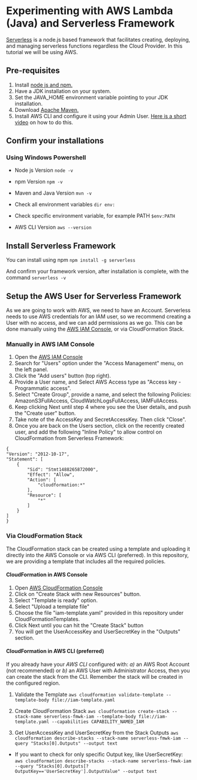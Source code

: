 # Experimenting with AWS Lambda (Java) and Serverless Framework

[Serverless](https://www.serverless.com/framework/docs/getting-started/) is a node.js based framework that facilitates creating, deploying, and managing serverless functions regardless the Cloud Provider. In this tutorial we will be using AWS.

## Pre-requisites

1. Install [node js and npm.](https://nodejs.org/en/download/)
2. Have a JDK installation on your system.
3. Set the JAVA_HOME environment variable pointing to your JDK installation.
4. Download [Apache Maven.](http://maven.apache.org/install.html)
5. Install AWS CLI and configure it using your Admin User. [Here is a short video](https://www.youtube.com/watch?v=fLlUfN61K6M) on how to do this.

## Confirm your installations

### Using Windows Powershell

- Node js Version
`node -v`

- npm Version
`npm -v`

- Maven and Java Version
`mvn -v`

- Check all environment variables
`dir env:`

- Check specific environment variable, for example PATH
`$env:PATH`

- AWS CLI Version
`aws --version`


## Install Serverless Framework

You can install using npm
`npm install -g serverless`

And confirm your framework version, after installation is complete, with the command `serverless -v`

## Setup the AWS User for Serverless Framework

As we are going to work with AWS, we need to have an Account. Serverless needs to use AWS credentials for an IAM user, so we recommend creating a User with no access, and we can add permissions as we go. This can be done manually using the [AWS IAM Console](https://console.aws.amazon.com/iamv2/home#/home), or via CloudFormation Stack.

### Manually in AWS IAM Console
1. Open the [AWS IAM Console](https://console.aws.amazon.com/iamv2/home#/home)
2. Search for "Users" option under the "Access Management" menu, on the left panel.
3. Click the "Add users" button (top right).
4. Provide a User name, and Select AWS Access type as "Access key - Programmatic access".
5. Select "Create Group", provide a name, and select the following Policies: AmazonS3FullAccess, CloudWatchLogsFullAccess, IAMFullAccess.
6. Keep clicking Next until step 4 where you see the User details, and push the "Create user" button.
7. Take note of the AccessKey and SecretAccessKey. Then click "Close".
8. Once you are back on the Users section, click on the recently created user, and add the following "Inline Policy" to allow control on CloudFormation from Serverless Framework:

```
{
"Version": "2012-10-17",
"Statement": [
    {
        "Sid": "Stmt1488265872000",
        "Effect": "Allow",
        "Action": [
            "cloudformation:*"
        ],
        "Resource": [
            "*"
        ]
    }
]
}
```  


### Via CloudFormation Stack

The CloudFormation stack can be created using a template and uploading it directly into the AWS Console or via AWS CLI (preferred). In this repository, we are providing a template that includes all the required policies.

#### CloudFormation in AWS Console
1. Open [AWS CloudFormation Console](https://us-east-2.console.aws.amazon.com/cloudformation/)
2. Click on "Create Stack with new Resources" button.
3. Select "Template is ready" option.
4. Select "Upload a template file"
5. Choose the file "iam-template.yaml" provided in this repository under CloudFormationTemplates.
6. Click Next until you can hit the "Create Stack" button
7. You will get the UserAccessKey and UserSecretKey in the "Outputs" section.


#### CloudFormation in AWS CLI (preferred)
If you already have your *AWS CLI* configured with: *a)* an AWS Root Account (not recommended) or *b)* an AWS User with Administrator Access, then you can create the stack from the CLI. Remember the stack will be created in the configured region.

1. Validate the Template
`aws cloudformation validate-template --template-body file://iam-template.yaml`

2. Create CloudFormation Stack
`aws cloudformation create-stack --stack-name serverless-fmwk-iam --template-body file://iam-template.yaml --capabilities CAPABILITY_NAMED_IAM`

3. Get UserAccessKey and UserSecretKey from the Stack Outputs
`aws cloudformation describe-stacks --stack-name serverless-fmwk-iam --query "Stacks[0].Outputs" --output text`

- If you want to check for only specific Output key, like UserSecretKey:
`aws cloudformation describe-stacks --stack-name serverless-fmwk-iam --query "Stacks[0].Outputs[?OutputKey=='UserSecretKey'].OutputValue" --output text`
